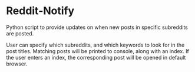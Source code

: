 # Reddit-Notify

Python script to provide updates on when new posts in specific subreddits are posted.

User can specify which subreddits, and which keywords to look for in the post titles.
Matching posts will be printed to console, along with an index. 
If the user enters an index, the corresponding post will be opened in default browser.
